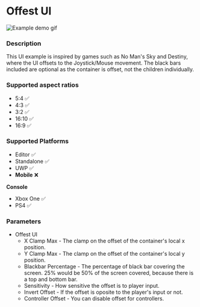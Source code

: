 # Offest UI
![Example demo gif](https://github.com/LewisJohnson/unity-ui-examples/blob/master/Assets/Offset/readme-gif.gif)

### Description
This UI example is inspired by games such as No Man's Sky and Destiny, where the UI offsets to the Joystick/Mouse movement. The black bars included are optional as the container is offset, not the children individually.

### Supported aspect ratios
* 5:4 ✅
* 4:3 ✅
* 3:2 ✅
* 16:10 ✅
* 16:9 ✅

### Supported Platforms
* Editor ✅
* Standalone ✅
* UWP ✅
* **Mobile** ❌

**Console**
* Xbox One ✅
* PS4 ✅

### Parameters
* Offest UI
  * X Clamp Max - The clamp on the offset of the container's local x position.
  * Y Clamp Max - The clamp on the offset of the container's local y position.
  * Blackbar Percentage - The percentage of black bar covering the screen. 25% would be 50% of the screen covered, because there is a top and bottom bar.
  * Sensitivity - How sensitive the offset is to player input.
  * Invert Offset - If the offset is oposite to the player's input or not.
  * Controller Offset - You can disable offset for controllers.
